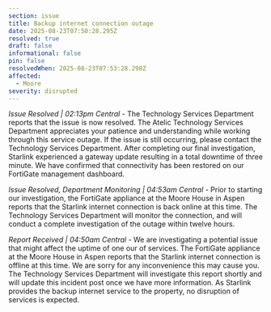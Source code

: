 ```yaml
---
section: issue
title: Backup internet connection outage
date: 2025-08-23T07:50:28.295Z
resolved: true
draft: false
informational: false
pin: false
resolvedWhen: 2025-08-23T07:53:28.298Z
affected:
  - Moore
severity: disrupted
---
```

*Issue Resolved | 02:13pm Central* - The Technology Services Department reports that the issue is now resolved. The Atelic Technology Services Department appreciates your patience and understanding while working through this service outage. If the issue is still occurring, please contact the Technology Services Department. After completing our final investigation, Starlink experienced a gateway update resulting in a total downtime of three minute. We have confirmed that connectivity has been restored on our FortiGate management dashboard.

*Issue Resolved, Department Monitoring | 04:53am Central* - Prior to starting our investigation, the FortiGate appliance at the Moore House in Aspen reports that the Starlink internet connection is back online at this time. The Technology Services Department will monitor the connection, and will conduct a complete investigation of the outage within twelve hours.

*Report Received | 04:50am Central* - We are investigating a potential issue that might affect the uptime of one our of services. The FortiGate appliance at the Moore House in Aspen reports that the Starlink internet connection is offline at this time. We are sorry for any inconvenience this may cause you. The Technology Services Department will investigate this report shortly and will update this incident post once we have more information. As Starlink provides the backup internet service to the property, no disruption of services is expected.